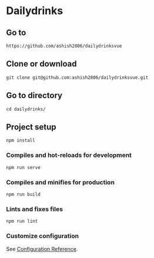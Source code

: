 # Dailydrinks

## Go to 
```
https://github.com/ashish2806/dailydrinksvue    
```

## Clone or download 
```
git clone git@github.com:ashish2806/dailydrinksvue.git
```

##  Go to directory 
```
cd dailydrinks/
```


## Project setup
```
npm install
```

### Compiles and hot-reloads for development
```
npm run serve
```

### Compiles and minifies for production
```
npm run build
```

### Lints and fixes files
```
npm run lint
```

### Customize configuration
See [Configuration Reference](https://cli.vuejs.org/config/).
